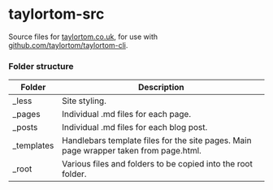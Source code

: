 # taylortom-src

Source files for [taylortom.co.uk](http://taylortom.co.uk), for use with [github.com/taylortom/taylortom-cli](https://github.com/taylortom/taylortom-cli).

### Folder structure

Folder     | Description
---------- | -----------
_less      | Site styling.
_pages     | Individual .md files for each page.
_posts     | Individual .md files for each blog post.
_templates | Handlebars template files for the site pages. Main page wrapper taken from page.html.
_root      | Various files and folders to be copied into the root folder.
